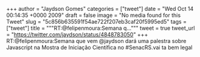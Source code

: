 
+++
author = "Jaydson Gomes"
categories = ["tweet"]
date = "Wed Oct 14 00:14:35 +0000 2009"
draft = false
image = "No media found for this Tweet"
slug = "5c856b635591f54ae722f207eb3caf20f5995ed5"
tags = ["tweet"]
title = """RT:@felipenmoura:Semana q..."""
tweet = true
tweet_url = "https://twitter.com/jaydson/status/4848783050"
+++
RT:@felipenmoura:Semana que vem @jaydson dará uma palestra sobre Javascript na Mostra de Iniciação Científica no #SenacRS.vai ta bem legal
